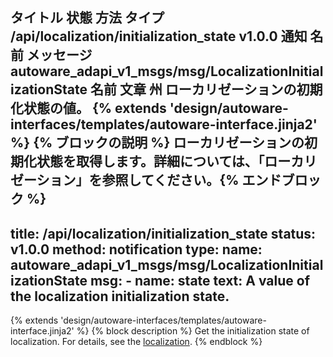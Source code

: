 タイトル	状態	方法	タイプ
/api/localization/initialization_state
v1.0.0
通知
名前	メッセージ
autoware_adapi_v1_msgs/msg/LocalizationInitializationState
名前	文章
州
ローカリゼーションの初期化状態の値。
{% extends 'design/autoware-interfaces/templates/autoware-interface.jinja2' %} {% ブロックの説明 %} ローカリゼーションの初期化状態を取得します。詳細については、「ローカリゼーション」を参照してください。{% エンドブロック %}
---
title: /api/localization/initialization_state
status: v1.0.0
method: notification
type:
  name: autoware_adapi_v1_msgs/msg/LocalizationInitializationState
  msg:
    - name: state
      text: A value of the localization initialization state.
---

{% extends 'design/autoware-interfaces/templates/autoware-interface.jinja2' %}
{% block description %}
Get the initialization state of localization.
For details, see the [localization](../../../features/localization.md).
{% endblock %}
